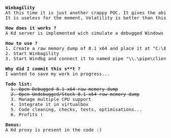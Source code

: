 <pre>
<b>Winbagility</b>
At this time it is just another crappy POC. It gives the ability to open debugged 8.1 x64 RAW memory dump "directly" in WinDbg.
It is useless for the moment, Volatility is better than this !

<b>How does it works ?</b>
A Kd server is implemented wich simulate a debugged Windows station that received commands thought named pipe.

<b>How to use ?</b>
1. Create a raw memory dump of 8.1 x64 and place it at "C:\8_1_x64.dmp"
2. Start Winbagility
3. Start Windbg and connect it to named pipe "\\.\pipe\client"

<b>Why did I commit this s**t ?</b>
I wanted to save my work in progress...

<b>Todo list:</b>
  <s>1. Open Debugged 8.1 x64 raw memory dump</s>
  <s>2. Open Undebugged/Stock 8.1 x64 raw memory dump</s>
  3. Manage multiple CPU support
  4. Integrate it in virtualbox
  5. Code cleaning, checks, tests, optimisations...
  6. Profits !

<b>Bonus:</b>
A Kd proxy is present in the code :)
</pre>
